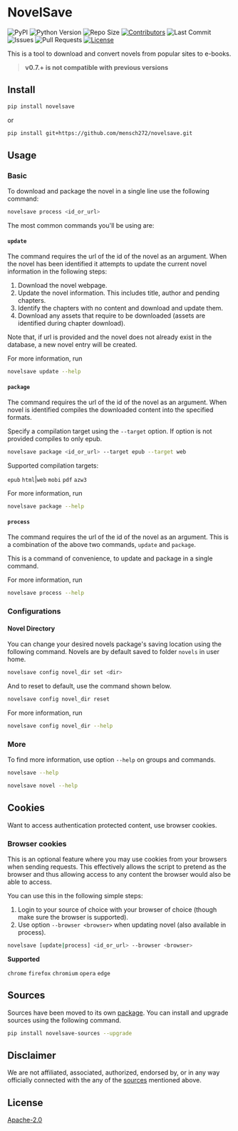 # NovelSave

![PyPI](https://img.shields.io/pypi/v/novelsave)
![Python Version](https://img.shields.io/badge/Python-v3.8-blue)
![Repo Size](https://img.shields.io/github/repo-size/mensch272/novelsave)
[![Contributors](https://img.shields.io/github/contributors/mensch272/novelsave)](https://github.com/mensch272/novelsave/graphs/contributors)
![Last Commit](https://img.shields.io/github/last-commit/mensch272/novelsave/main)
![Issues](https://img.shields.io/github/issues/mensch272/novelsave)
![Pull Requests](https://img.shields.io/github/issues-pr/mensch272/novelsave)
[![License](https://img.shields.io/github/license/mensch272/novelsave)](LICENSE)

This is a tool to download and convert novels from popular sites to e-books.

> **v0.7.+ is not compatible with previous versions**

## Install

```bash
pip install novelsave
```

or

```bash
pip install git+https://github.com/mensch272/novelsave.git
```

## Usage

### Basic

To download and package the novel in a single line use the following command:

```bash
novelsave process <id_or_url>
```

The most common commands you'll be using are:

#### `update`

The command requires the url of the id of the novel as an argument. When the novel has been identified it attempts to update the current novel information in the following steps:

1. Download the novel webpage.
2. Update the novel information. This includes title, author and pending chapters.
3. Identify the chapters with no content and download and update them.
4. Download any assets that require to be downloaded (assets are identified during chapter download).

Note that, if url is provided and the novel does not already exist in the database, a new novel entry will be created.

For more information, run

```bash
novelsave update --help
```

#### `package`

The command requires the url of the id of the novel as an argument. When novel is identified compiles the downloaded content into the specified formats.

Specify a compilation target using the `--target` option. If option is not provided
compiles to only epub.

```bash
novelsave package <id_or_url> --target epub --target web
```

Supported compilation targets:

`epub` `html`|`web` `mobi` `pdf` `azw3`

For more information, run

```bash
novelsave package --help
```

#### `process`

The command requires the url of the id of the novel as an argument. This is a combination of the above two commands, `update` and `package`.

This is a command of convenience, to update and package in a single command.

For more information, run

```bash
novelsave process --help
```

### Configurations

#### Novel Directory

You can change your desired novels package's saving location using the following command. Novels are by default saved to folder `novels` in user home.

```bash
novelsave config novel_dir set <dir>
```

And to reset to default, use the command shown below.

```bash
novelsave config novel_dir reset
```

For more information, run

```bash
novelsave config novel_dir --help
```

### More

To find more information, use option `--help` on groups and commands.

```bash
novelsave --help
```

```bash
novelsave novel --help
```

## Cookies

Want to access authentication protected content, use browser cookies.

### Browser cookies

This is an optional feature where you may use cookies from your browsers when sending requests.
This effectively allows the script to pretend as the browser and thus allowing access to any content
the browser would also be able to access.

You can use this in the following simple steps:

1. Login to your source of choice with your browser of choice (though make sure the browser is supported).
2. Use option `--browser <browser>` when updating novel (also available in process).

```bash
novelsave [update|process] <id_or_url> --browser <browser>
```

**Supported**

`chrome` `firefox` `chromium` `opera` `edge`

## Sources

Sources have been moved to its own [package](https://github.com/mensch272/novelsave_sources). You can install and upgrade sources using the following command.

```bash
pip install novelsave-sources --upgrade
```

## Disclaimer

We are not affiliated, associated, authorized, endorsed by, or in any way officially connected with the any of the [sources](#sources) mentioned above.

## License

[Apache-2.0](https://github.com/mensch272/novelsave/blob/master/LICENSE)

